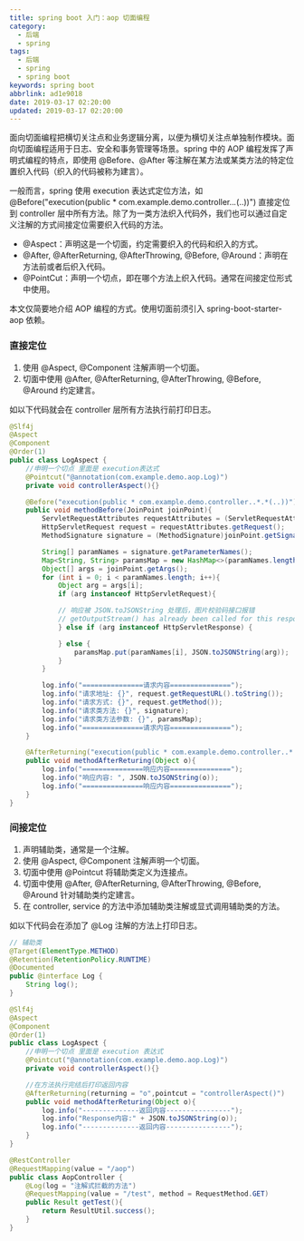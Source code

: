 ```yaml
---
title: spring boot 入门：aop 切面编程
category:
  - 后端
  - spring
tags:
  - 后端
  - spring
  - spring boot
keywords: spring boot
abbrlink: ad1e9018
date: 2019-03-17 02:20:00
updated: 2019-03-17 02:20:00
---
```


面向切面编程把横切关注点和业务逻辑分离，以便为横切关注点单独制作模块。面向切面编程适用于日志、安全和事务管理等场景。spring 中的 AOP 编程发挥了声明式编程的特点，即使用 @Before、@After 等注解在某方法或某类方法的特定位置织入代码（织入的代码被称为建言）。

一般而言，spring 使用 execution 表达式定位方法，如 @Before("execution(public * com.example.demo.controller..*.*(..))") 直接定位到 controller 层中所有方法。除了为一类方法织入代码外，我们也可以通过自定义注解的方式间接定位需要织入代码的方法。

* @Aspect：声明这是一个切面，约定需要织入的代码和织入的方式。 
* @After, @AfterReturning, @AfterThrowing, @Before, @Around：声明在方法前或者后织入代码。
* @PointCut：声明一个切点，即在哪个方法上织入代码。通常在间接定位形式中使用。

本文仅简要地介绍 AOP 编程的方式。使用切面前须引入 spring-boot-starter-aop 依赖。

### 直接定位

1. 使用 @Aspect, @Component 注解声明一个切面。
2. 切面中使用 @After, @AfterReturning, @AfterThrowing, @Before, @Around 约定建言。

如以下代码就会在 controller 层所有方法执行前打印日志。

```java
@Slf4j
@Aspect
@Component
@Order(1)
public class LogAspect {
    //申明一个切点 里面是 execution表达式
    @Pointcut("@annotation(com.example.demo.aop.Log)")
    private void controllerAspect(){}

    @Before("execution(public * com.example.demo.controller..*.*(..))")
    public void methodBefore(JoinPoint joinPoint){
        ServletRequestAttributes requestAttributes = (ServletRequestAttributes) RequestContextHolder.getRequestAttributes();
        HttpServletRequest request = requestAttributes.getRequest();
        MethodSignature signature = (MethodSignature)joinPoint.getSignature();

        String[] paramNames = signature.getParameterNames();
        Map<String, String> paramsMap = new HashMap<>(paramNames.length);
        Object[] args = joinPoint.getArgs();
        for (int i = 0; i < paramNames.length; i++){
            Object arg = args[i];
            if (arg instanceof HttpServletRequest){

            // 响应被 JSON.toJSONString 处理后，图片校验码接口报错
            // getOutputStream() has already been called for this response
            } else if (arg instanceof HttpServletResponse) {

            } else {
                paramsMap.put(paramNames[i], JSON.toJSONString(arg));
            }
        }

        log.info("===============请求内容===============");
        log.info("请求地址: {}", request.getRequestURL().toString());
        log.info("请求方式: {}", request.getMethod());
        log.info("请求类方法: {}", signature);
        log.info("请求类方法参数: {}", paramsMap);
        log.info("===============请求内容===============");
    }

    @AfterReturning("execution(public * com.example.demo.controller..*.*(..))")
    public void methodAfterReturing(Object o){
        log.info("===============响应内容===============");
        log.info("响应内容: ", JSON.toJSONString(o));
        log.info("===============响应内容===============");
    }
}
```

### 间接定位

1. 声明辅助类，通常是一个注解。
2. 使用 @Aspect, @Component 注解声明一个切面。
3. 切面中使用 @Pointcut 将辅助类定义为连接点。
4. 切面中使用 @After, @AfterReturning, @AfterThrowing, @Before, @Around 针对辅助类约定建言。
5. 在 controller, service 的方法中添加辅助类注解或显式调用辅助类的方法。

如以下代码会在添加了 @Log 注解的方法上打印日志。

```java
// 辅助类
@Target(ElementType.METHOD)
@Retention(RetentionPolicy.RUNTIME)
@Documented
public @interface Log {
    String log();
}

@Slf4j
@Aspect
@Component
@Order(1)
public class LogAspect {
    //申明一个切点 里面是 execution 表达式
    @Pointcut("@annotation(com.example.demo.aop.Log)")
    private void controllerAspect(){}

    //在方法执行完结后打印返回内容
    @AfterReturning(returning = "o",pointcut = "controllerAspect()")
    public void methodAfterReturing(Object o){
        log.info("--------------返回内容----------------");
        log.info("Response内容:" + JSON.toJSONString(o));
        log.info("--------------返回内容----------------");
    }
}

@RestController
@RequestMapping(value = "/aop")
public class AopController {
    @Log(log = "注解式拦截的方法")
    @RequestMapping(value = "/test", method = RequestMethod.GET)
    public Result getTest(){
        return ResultUtil.success();
    }
}
```
